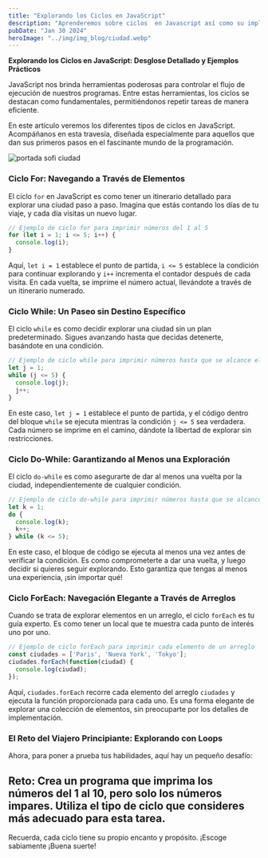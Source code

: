 ```yaml
---
title: "Explorando los Ciclos en JavaScript"
description: "Aprenderemos sobre ciclos  en Javascript así como su implementación"
pubDate: "Jan 30 2024"
heroImage: "../img/img_blog/ciudad.webp"
---
```

**Explorando los Ciclos en JavaScript: Desglose Detallado y Ejemplos Prácticos**

JavaScript nos brinda herramientas poderosas para controlar el flujo de ejecución de nuestros programas. Entre estas herramientas, los ciclos se destacan como fundamentales, permitiéndonos repetir tareas de manera eficiente.

En este artículo veremos  los diferentes tipos de ciclos en JavaScript. Acompáñanos en esta travesía, diseñada especialmente para aquellos que dan sus primeros pasos en el fascinante mundo de la programación.

![portada sofi ciudad](/img/img_blog/ciudad.webp)
### **Ciclo For: Navegando a Través de Elementos**

El ciclo `for` en JavaScript es como tener un itinerario detallado para explorar una ciudad paso a paso. Imagina que estás contando los días de tu viaje, y cada día visitas un nuevo lugar.

```javascript
// Ejemplo de ciclo for para imprimir números del 1 al 5
for (let i = 1; i <= 5; i++) {
  console.log(i);
}
```

Aquí, `let i = 1` establece el punto de partida, `i <= 5` establece la condición para continuar explorando y `i++` incrementa el contador después de cada visita. En cada vuelta, se imprime el número actual, llevándote a través de un itinerario numerado.

### **Ciclo While: Un Paseo sin Destino Específico**

El ciclo `while` es como decidir explorar una ciudad sin un plan predeterminado. Sigues avanzando hasta que decidas detenerte, basándote en una condición.

```javascript
// Ejemplo de ciclo while para imprimir números hasta que se alcance el 5
let j = 1;
while (j <= 5) {
  console.log(j);
  j++;
}
```

En este caso, `let j = 1` establece el punto de partida, y el código dentro del bloque `while` se ejecuta mientras la condición `j <= 5` sea verdadera. Cada número se imprime en el camino, dándote la libertad de explorar sin restricciones.

### **Ciclo Do-While: Garantizando al Menos una Exploración**

El ciclo `do-while` es como asegurarte de dar al menos una vuelta por la ciudad, independientemente de cualquier condición.

```javascript
// Ejemplo de ciclo do-while para imprimir números hasta que se alcance el 5
let k = 1;
do {
  console.log(k);
  k++;
} while (k <= 5);
```

En este caso, el bloque de código se ejecuta al menos una vez antes de verificar la condición. Es como comprometerte a dar una vuelta, y luego decidir si quieres seguir explorando. Esto garantiza que tengas al menos una experiencia, ¡sin importar qué!

### **Ciclo ForEach: Navegación Elegante a Través de Arreglos**

Cuando se trata de explorar elementos en un arreglo, el ciclo `forEach` es tu guía experto. Es como tener un local que te muestra cada punto de interés uno por uno.

```javascript
// Ejemplo de ciclo forEach para imprimir cada elemento de un arreglo
const ciudades = ['Paris', 'Nueva York', 'Tokyo'];
ciudades.forEach(function(ciudad) {
  console.log(ciudad);
});
```

Aquí, `ciudades.forEach` recorre cada elemento del arreglo `ciudades` y ejecuta la función proporcionada para cada uno. Es una forma elegante de explorar una colección de elementos, sin preocuparte por los detalles de implementación.

### **El Reto del Viajero Principiante: Explorando con Loops**

Ahora, para poner a prueba tus habilidades, aquí hay un pequeño desafío:

## **Reto:** Crea un programa que imprima los números del 1 al 10, pero solo los números impares. Utiliza el tipo de ciclo que consideres más adecuado para esta tarea.



Recuerda, cada ciclo tiene su propio encanto y propósito. ¡Escoge sabiamente  ¡Buena suerte!